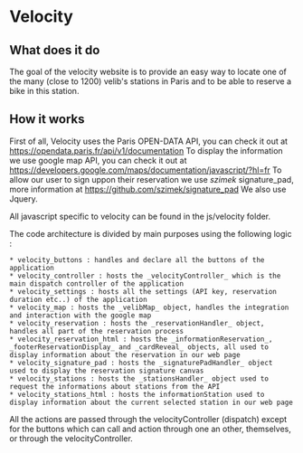 # Velocity

## What does it do

The goal of the velocity website is to provide an easy way to locate one of the many (close to 1200) velib's stations in Paris and to be able to reserve a bike in this station.

## How it works

First of all, Velocity uses the Paris OPEN-DATA API, you can check it out at https://opendata.paris.fr/api/v1/documentation
To display the information we use google map API, you can check it out at https://developers.google.com/maps/documentation/javascript/?hl=fr
To allow our user to sign uppon their reservation we use _szimek_ signature_pad, more information at https://github.com/szimek/signature_pad
We also use Jquery.

All javascript specific to velocity can be found in the js/velocity folder.

The code architecture is divided by main purposes using the following logic : 

	* velocity_buttons : handles and declare all the buttons of the application
	* velocity_controller : hosts the _velocityController_ which is the main dispatch controller of the application
	* velocity_settings : hosts all the settings (API key, reservation duration etc..) of the application
	* velocity_map : hosts the _velibMap_ object, handles the integration and interaction with the google map
	* velocity_reservation : hosts the _reservationHandler_ object, handles all part of the reservation process
	* velocity_reservation_html : hosts the _informationReservation_, _footerReservationDisplay_ and _cardReveal_ objects, all used to display information about the reservation in our web page
	* velocity_signature_pad : hosts the _signaturePadHandler_ object  used to display the reservation signature canvas
	* velocity_stations : hosts the _stationsHandler_ object used to request the informations about stations from the API
	* velocity_stations_html : hosts the informationStation used to display information about the current selected station in our web page

All the actions are passed through the velocityController (dispatch) except for the buttons which can call and action through one an other, themselves, or through the velocityController.

